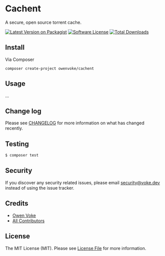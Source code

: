 # Cachent

A secure, open source torrent cache.

[![Latest Version on Packagist][ico-version]][link-packagist]
[![Software License][ico-license]](LICENSE.md)
[![Total Downloads][ico-downloads]][link-packagist]

## Install

Via Composer

```shell
composer create-project owenvoke/cachent
```

## Usage

...

## Change log

Please see [CHANGELOG](CHANGELOG.md) for more information on what has changed recently.

## Testing

```bash
$ composer test
```

## Security

If you discover any security related issues, please email security@voke.dev instead of using the issue tracker.

## Credits

- [Owen Voke][link-author]
- [All Contributors][link-contributors]

## License

The MIT License (MIT). Please see [License File](LICENSE.md) for more information.

[ico-version]: https://img.shields.io/packagist/v/owenvoke/cachent.svg?style=flat-square
[ico-license]: https://img.shields.io/badge/license-MIT-brightgreen.svg?style=flat-square
[ico-downloads]: https://img.shields.io/packagist/dt/owenvoke/cachent.svg?style=flat-square

[link-packagist]: https://packagist.org/packages/owenvoke/cachent
[link-author]: https://github.com/owenvoke
[link-contributors]: ../../contributors

